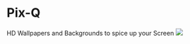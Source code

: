 # Pix-Q
HD Wallpapers and Backgrounds to spice up your Screen
<img src="https://drive.google.com/file/d/1bqme8BpSHdqrDcXl4SsIBhTjJzhwgSMy/view?usp=sharing"/>
